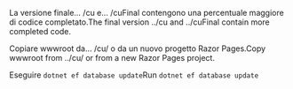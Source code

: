 <span data-ttu-id="ab7de-101">La versione finale... /cu e... /cuFinal contengono una percentuale maggiore di codice completato.</span><span class="sxs-lookup"><span data-stu-id="ab7de-101">The final version ../cu and ../cuFinal contain more completed code.</span></span>

<span data-ttu-id="ab7de-102">Copiare wwwroot da... /cu/ o da un nuovo progetto Razor Pages.</span><span class="sxs-lookup"><span data-stu-id="ab7de-102">Copy wwwroot from ../cu/ or from a new Razor Pages project.</span></span>

<span data-ttu-id="ab7de-103">Eseguire `dotnet ef database update`</span><span class="sxs-lookup"><span data-stu-id="ab7de-103">Run `dotnet ef database update`</span></span>
